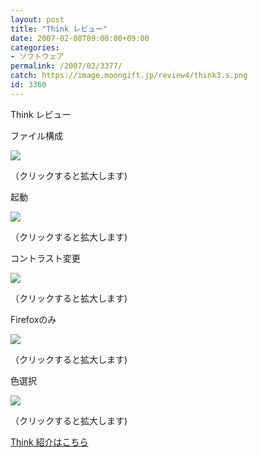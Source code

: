 ```yaml
---
layout: post
title: "Think レビュー"
date: 2007-02-08T09:00:00+09:00
categories:
- ソフトウェア
permalink: /2007/02/3377/
catch: https://image.moongift.jp/review4/think3.s.png
id: 3360
---
```

Think レビュー  
<!--more-->

ファイル構成

  

[![](https://image.moongift.jp/review4/think1.s.png)](https://image.moongift.jp/review4/think1.png)  
  
（クリックすると拡大します)

  

起動

  

[![](https://image.moongift.jp/review4/think2.s.png)](https://image.moongift.jp/review4/think2.png)  
  
（クリックすると拡大します)

  

コントラスト変更

  

[![](https://image.moongift.jp/review4/think3.s.png)](https://image.moongift.jp/review4/think3.png)  
  
（クリックすると拡大します)

  

Firefoxのみ

  

[![](https://image.moongift.jp/review4/think4.s.png)](https://image.moongift.jp/review4/think4.png)  
  
（クリックすると拡大します)

  

色選択

  

[![](https://image.moongift.jp/review4/think5.s.png)](https://image.moongift.jp/review4/think5.png)  
  
（クリックすると拡大します)

  

[Think 紹介はこちら](http://fw.moongift.jp/intro/i-3374.html)

